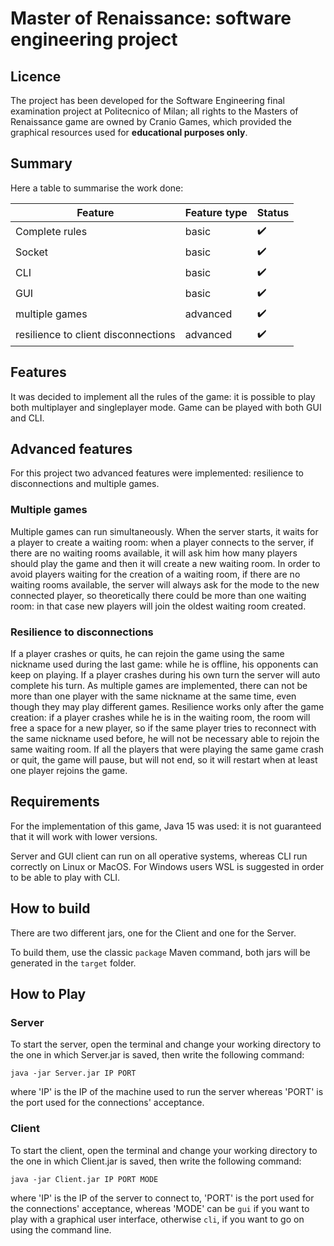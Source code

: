# Master of Renaissance: software engineering project
## Licence

The project has been developed for the Software Engineering final examination project at Politecnico of Milan; all rights to the Masters of Renaissance game are owned by Cranio Games, which provided the graphical resources used for **educational purposes only**.

## Summary
Here a table to summarise the work done:


| Feature | Feature type| Status| 
| ----------- | ----------- |  -----------
| Complete rules| basic|:heavy_check_mark:|
| Socket |basic |:heavy_check_mark: | 
| CLI | basic|:heavy_check_mark: |
| GUI | basic|:heavy_check_mark:  |
| multiple games | advanced |:heavy_check_mark:  | 
| resilience to client disconnections  |advanced |:heavy_check_mark:  |

## Features
It was decided to implement all the rules of the game: it is possible to play both multiplayer and singleplayer mode.
Game can be played with both GUI and CLI.

## Advanced features
For this project two advanced features were implemented: resilience to disconnections and multiple games.
### Multiple games
Multiple games can run simultaneously. When the server starts, it waits for a player to create a waiting room: when a player connects to the server, if there
are no waiting rooms available, it will ask him how many players should play the game and then it will create a new waiting room. In order to avoid players waiting for the creation
of a waiting room, if there are no waiting rooms available, the server will always ask for the mode to the new connected player, so theoretically there could be more than one 
waiting room: in that case new players will join the oldest waiting room created.
### Resilience to disconnections
If a player crashes or quits, he can rejoin the game using the same nickname used during the last game: while
he is offline, his opponents can keep on playing. If a player crashes during his own turn the server will auto complete his turn.  As multiple games are implemented, 
there can not be more than one player with the same nickname at the same time, even though they may play different games.
Resilience works only after the game creation: if a player crashes while he is in the waiting room, the room will free a space for a new player, so if the same player tries to reconnect
with the same nickname used before, he will not be necessary able to rejoin the same waiting room.
If all the players that were playing the same game crash or quit, the game will pause, but will not end, so it will restart when at least one player rejoins the game.

## Requirements
For the implementation of this game, Java 15 was used: it is not guaranteed that it will work with lower versions. 

Server and GUI client can run on all operative systems, whereas CLI run correctly on Linux or MacOS. For Windows users WSL is suggested in order to be able to play with CLI.

## How to build
There are two different jars, one for the Client and one for the Server.

To build them, use the classic `package` Maven command, both jars will be generated in the `target` folder.

## How to Play
### Server
To start the server, open the terminal and change your working directory to the one in which Server.jar is saved, then write the following command:

`java -jar Server.jar IP PORT `

where 'IP' is the IP of the machine used to run the server whereas 'PORT' is the port used for the connections' acceptance.
### Client
To start the client, open the terminal and change your working directory to the one in which Client.jar is saved, then write the following command:

`java -jar Client.jar IP PORT MODE`

where 'IP' is the IP of the server to connect to, 'PORT' is the port used for the connections' acceptance, whereas 'MODE' can be `gui` if you want to play with a graphical user
interface, otherwise `cli`, if you want to go on using the command line.
